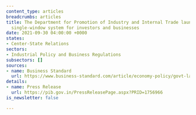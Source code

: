 ```yaml
---
content_type: articles
breadcrumbs: articles
title: The Department for Promotion of Industry and Internal Trade launches a national
  single-window system for investors and businesses
date: 2021-09-30 04:00:00 +0000
states:
- Center-State Relations
sectors:
- Industrial Policy and Business Regulations
subsectors: []
sources:
- name: Business Standard
  url: https://www.business-standard.com/article/economy-policy/govt-launches-national-single-window-system-for-investors-businesses-121092201030_1.html
details:
- name: Press Release
  url: https://pib.gov.in/PressReleasePage.aspx?PRID=1756966
is_newsletter: false

---
```

